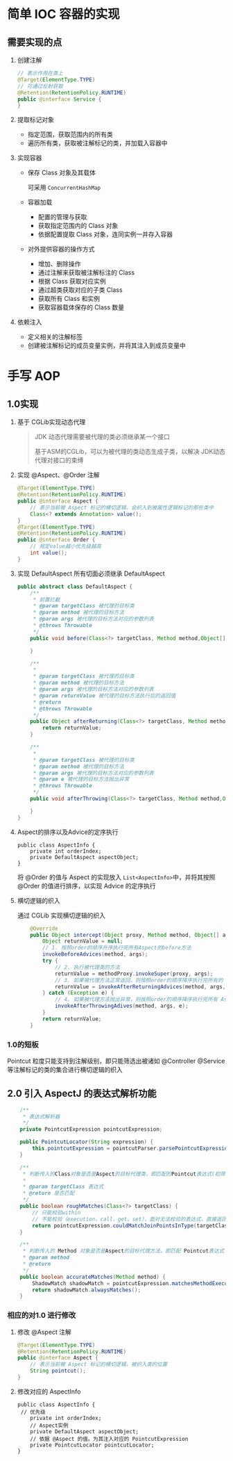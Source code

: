 # 简单 IOC 容器的实现

## 需要实现的点

1. 创建注解

   ```java
   // 表示作用在类上
   @Target(ElementType.TYPE)
   // 可通过反射获取
   @Retention(RetentionPolicy.RUNTIME)
   public @interface Service {
   }
   ```

2. 提取标记对象

   * 指定范围，获取范围内的所有类
   * 遍历所有类，获取被注解标记的类，并加载入容器中

3. 实现容器

   * 保存 Class 对象及其载体

     可采用 `ConcurrentHashMap`

   * 容器加载

     * 配置的管理与获取
     * 获取指定范围内的 Class 对象
     * 依据配置提取 Class 对象，连同实例一并存入容器

   * 对外提供容器的操作方式

     * 增加、删除操作
     * 通过注解来获取被注解标注的 Class
     * 根据 Class 获取对应实例
     * 通过超类获取对应的子类 Class
     * 获取所有 Class 和实例
     * 获取容器载体保存的 Class 数量

4. 依赖注入

   * 定义相关的注解标签
   * 创建被注解标记的成员变量实例，并将其注入到成员变量中

# 手写 AOP

## 1.0实现

1. 基于 CGLib实现动态代理

   > JDK 动态代理需要被代理的类必须继承某一个接口
   >
   > 基于ASM的CGLib，可以为被代理的类动态生成子类，以解决 JDK动态代理对接口的束缚

2. 实现 @Aspect、@Order 注解

   ```Java
   @Target(ElementType.TYPE)
   @Retention(RetentionPolicy.RUNTIME)
   public @interface Aspect {
       // 表示当前被 Aspect 标记的横切逻辑，会织入到被属性逻辑标记的那些类中
       Class<? extends Annotation> value();
   }
   @Target(ElementType.TYPE)
   @Retention(RetentionPolicy.RUNTIME)
   public @interface Order {
       // 规定value越小优先级越高
       int value();
   }
   ```

3. 实现 DefaultAspect 所有切面必须继承 DefaultAspect

   ```java
   public abstract class DefaultAspect {
       /**
        * 前置拦截
        * @param targetClass 被代理的目标类
        * @param method 被代理的目标方法
        * @param args 被代理的目标方法对应的参数列表
        * @throws Throwable
        */
       public void before(Class<?> targetClass, Method method,Object[] args) throws Throwable{
   
       }
   
       /**
        *
        * @param targetClass 被代理的目标类
        * @param method 被代理的目标方法
        * @param args 被代理的目标方法对应的参数列表
        * @param returnValue 被代理的目标方法执行后的返回值
        * @return
        * @throws Throwable
        */
       public Object afterReturning(Class<?> targetClass, Method method,Object[] args,Object returnValue)throws Throwable{
           return returnValue;
       }
   
       /**
        *
        * @param targetClass 被代理的目标类
        * @param method 被代理的目标方法
        * @param args 被代理的目标方法对应的参数列表
        * @param e 被代理的目标方法抛出异常
        * @throws Throwable
        */
       public void afterThrowing(Class<?> targetClass, Method method,Object[] args,Throwable e) throws Throwable{
   
       }
   }
   
   ```

4. Aspect的排序以及Advice的定序执行

   ```
   public class AspectInfo {
       private int orderIndex;
       private DefaultAspect aspectObject;
   }
   ```

   将 @Order 的值与 Aspect 的实现放入 `List<AspectInfo>`中，并将其按照 @Order 的值进行排序，以实现 Advice 的定序执行

4. 横切逻辑的织入

   通过 CGLib 实现横切逻辑的织入

   ```java
       @Override
       public Object intercept(Object proxy, Method method, Object[] args, MethodProxy methodProxy) throws Throwable {
           Object returnValue = null;
           // 1. 按照order的顺序升序执行完所有Aspect的before方法
           invokeBeforeAdvices(method, args);
           try {
               // 2. 执行被代理类的方法
               returnValue = methodProxy.invokeSuper(proxy, args);
               // 3. 如果被代理方法正常返回，则按照order的顺序降序执行完所有的 Aspect 的afterReturning方法
               returnValue = invokeAfterReturningAdvices(method, args, returnValue);
           } catch (Exception e) {
               // 4. 如果被代理方法抛出异常，则按照order的顺序降序执行完所有 Aspect 的afterThrowing方法
               invokeAfterThrowingAdives(method, args, e);
           }
           return returnValue;
       }
   ```

### 1.0的短板

Pointcut 粒度只能支持到注解级别，即只能筛选出被诸如 @Controller @Service 等注解标记的类的集合进行横切逻辑的织入

## 2.0 引入 AspectJ 的表达式解析功能

```Java
    /**
     * 表达式解析器
     */
    private PointcutExpression pointcutExpression;

    public PointcutLocator(String expression) {
        this.pointcutExpression = pointcutParser.parsePointcutExpression(expression);
    }

    /**
     * 判断传入的Class对象是否是Aspect的目标代理类，即匹配的Pointcut表达式(初筛)
     *
     * @param targetClass 表达式
     * @return 是否匹配
     */
    public boolean roughMatches(Class<?> targetClass) {
        // 只能校验within
        // 不能校验（execution，call，get，set），面对无法校验的表达式，直接返回true
        return pointcutExpression.couldMatchJoinPointsInType(targetClass);
    }

    /**
     * 判断传入的 Method 对象是否是Aspect的目标代理方法，即匹配 Pointcut表达式（精筛）
     * @param method
     * @return
     */
    public boolean accurateMatches(Method method) {
        ShadowMatch shadowMatch = pointcutExpression.matchesMethodExecution(method);
        return shadowMatch.alwaysMatches();
    }
```

### 相应的对1.0 进行修改

1. 修改 @Aspect 注解

   ```Java
   @Target(ElementType.TYPE)
   @Retention(RetentionPolicy.RUNTIME)
   public @interface Aspect {
       // 表示当前被 Aspect 标记的横切逻辑，被织入类的位置
       String pointcut();
   }
   ```

2. 修改对应的 AspectInfo

   ```
   public class AspectInfo {
   	// 优先级
       private int orderIndex;
       // Aspect实例
       private DefaultAspect aspectObject;
       // 依据 @Aspect 的值。为其注入对应的 PointcutExpression
       private PointcutLocator pointcutLocator;
   }
   ```